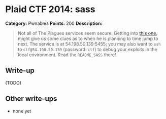 # Plaid CTF 2014: sass

**Category:** Pwnables
**Points:** 200
**Description:**

> Not all of The Plagues services seem secure. Getting into [this one](sass-3b23e61c9defaf34f7111ba425f12208.gz), might give us some clues as to when he is planning to time jump to next. The service is at 54.198.50.139:5455; you may also want to `ssh` to `ctf@54.198.50.139` (password: `ctf`) to debug your exploits in the local environment. Read the `README_SASS` there!

## Write-up

(TODO)

## Other write-ups

* none yet
